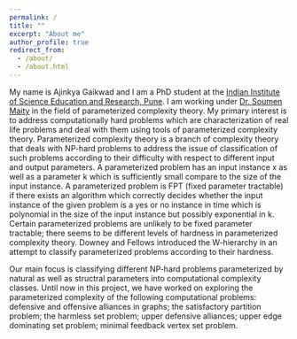 ```yaml
---
permalink: /
title: ""
excerpt: "About me"
author_profile: true
redirect_from: 
  - /about/
  - /about.html
---
```


My name is Ajinkya Gaikwad and I am a PhD student at the [Indian Institute of Science Education and Research, Pune](https://www.iiserpune.ac.in/). I am working under [Dr. Soumen Maity](https://sites.google.com/site/maitysoumeniiser/home) in the field of parameterized complexity theory. My primary interest is to address computationally hard problems which are characterization of real life problems and deal with them using tools of parameterized complexity theory. Parameterized complexity theory is a branch of complexity theory that deals with NP-hard problems to address the issue of classification of such problems according to their difficulty with respect to different input and output parameters. A parameterized problem has an input instance x as well as a parameter k which is sufficiently small compare to the size of the input instance. A parameterized problem is FPT (fixed parameter tractable) if there exists an algorithm which correctly decides whether the input instance of the given problem is a yes or no instance in time which is polynomial in the size of the input instance but possibly exponential in k. Certain parameterized problems are unlikely to be fixed parameter tractable; there seems to be different levels of hardness in parameterized complexity theory. Downey and Fellows introduced the W-hierarchy in an attempt to classify parameterized problems according to their hardness.

Our main focus is classifying different NP-hard problems parameterized by natural as well as structral parameters into computational complexity classes. Until now in this project, we have worked on exploring the parameterized complexity of the following computational problems: defensive and offensive alliances in graphs; the satisfactory partition problem; the harmless set problem; upper defensive alliances; upper edge dominating set problem; minimal feedback vertex set problem. 


